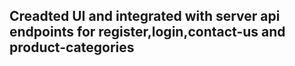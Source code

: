 ## Creadted UI and integrated with server api endpoints for register,login,contact-us and product-categories